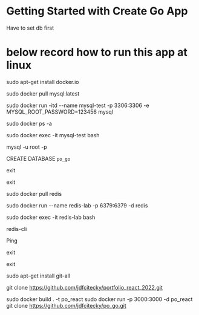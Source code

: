 # Getting Started with Create Go App
 Have to set db first


# below record how to run this app at linux

sudo apt-get install docker.io

sudo docker pull mysql:latest

sudo docker run -itd --name mysql-test -p 3306:3306 -e MYSQL_ROOT_PASSWORD=123456 mysql

sudo docker ps -a

sudo docker exec -it mysql-test bash

mysql -u root -p

CREATE DATABASE `po_go`

exit

exit

sudo docker pull redis

sudo docker run --name redis-lab -p 6379:6379 -d redis

sudo docker exec -it redis-lab bash

redis-cli

Ping

exit

exit

sudo apt-get install git-all

git clone https://github.com/jdfcitecky/portfolio_react_2022.git

sudo docker build . -t po_react
sudo docker run -p 3000:3000 -d po_react
git clone https://github.com/jdfcitecky/po_go.git